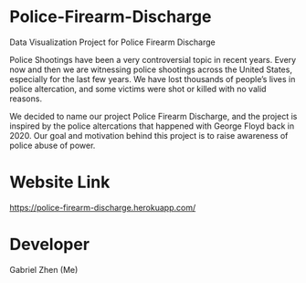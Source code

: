 # Police-Firearm-Discharge
Data Visualization Project for Police Firearm Discharge

Police Shootings have been a very controversial topic in recent years. Every now and then we are witnessing police shootings across the United States, especially for the last few years. We have lost thousands of people’s lives in police altercation, and some victims were shot or killed with no valid reasons.

We decided to name our project Police Firearm Discharge, and the project is inspired by the police altercations that happened with George Floyd back in 2020. Our goal and motivation behind this project is to raise awareness of police abuse of power.


# Website Link
https://police-firearm-discharge.herokuapp.com/

# Developer
Gabriel Zhen (Me)

